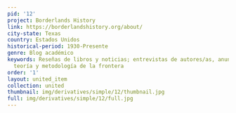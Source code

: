 ```yaml
---
pid: '12'
project: Borderlands History
link: https://borderlandshistory.org/about/
city-state: Texas
country: Estados Unidos
historical-period: 1930-Presente
genre: Blog académico
keywords: Reseñas de libros y noticias; entrevistas de autores/as, anuncios de noticias,
  teoría y metodología de la frontera
order: '1'
layout: united_item
collection: united
thumbnail: img/derivatives/simple/12/thumbnail.jpg
full: img/derivatives/simple/12/full.jpg
---
```

